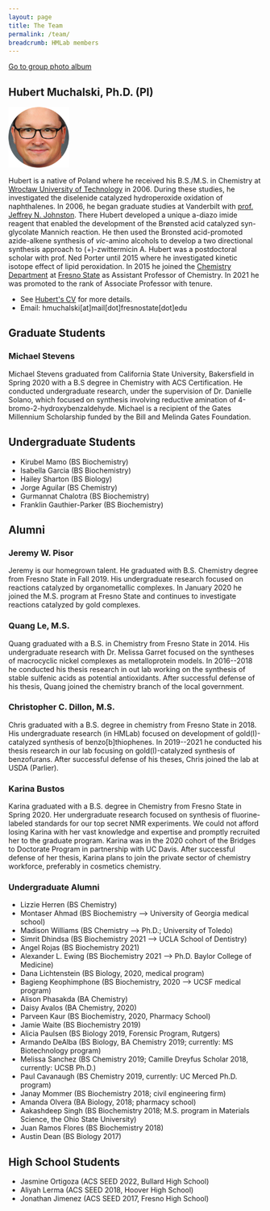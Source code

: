 ```yaml
---
layout: page
title: The Team
permalink: /team/
breadcrumb: HMLab members
---
```


[Go to group photo album](/team/photos)

## Hubert Muchalski, Ph.D. (PI)

<img src="/img/hm-circle2.png" width="120" />

Hubert is a native of Poland where he received his B.S./M.S. in Chemistry at [Wrocław University of Technology][pwr] in 2006. During these studies, he investigated the diselenide catalyzed hydroperoxide oxidation of naphthalenes. In 2006, he began graduate studies at Vanderbilt with [prof. Jeffrey N. Johnston][jnj]. There Hubert developed a unique a-diazo imide reagent that enabled the development of the Brønsted acid catalyzed syn-glycolate Mannich reaction. He then used the Bronsted acid-promoted azide-alkene synthesis of _vic_-amino alcohols to develop a two directional synthesis approach to (+)-zwittermicin A. Hubert was a postdoctoral scholar with prof. Ned Porter until 2015 where he investigated kinetic isotope effect of lipid peroxidation. In 2015 he joined the [Chemistry Department][csm-chem] at [Fresno State][csuf] as Assistant Professor of Chemistry. In 2021 he was promoted to the rank of Associate Professor with tenure. 

- See [Hubert's CV][cv] for more details.
- Email: hmuchalski[at]mail[dot]fresnostate[dot]edu

## Graduate Students

### Michael Stevens

Michael Stevens graduated from California State University, Bakersfield in Spring 2020 with a B.S degree in Chemistry with ACS Certification. He conducted undergraduate research, under the supervision of Dr. Danielle Solano, which focused  on synthesis involving reductive amination of 4-bromo-2-hydroxybenzaldehyde. Michael is a recipient of the Gates Millennium Scholarship funded by the Bill and Melinda Gates Foundation.

<!-- ### Kiersten Friesen -->

<!-- ### Jason Datsko -->

## Undergraduate Students

* Kirubel Mamo (BS Biochemistry)
* Isabella Garcia (BS Biochemistry)
* Hailey Sharton (BS Biology)
* Jorge Aguilar (BS Chemistry)
* Gurmannat Chalotra (BS Biochemistry)
* Franklin Gauthier-Parker (BS Biochemistry)

## Alumni

### Jeremy W. Pisor

Jeremy is our homegrown talent. He graduated with B.S. Chemistry degree from Fresno State in Fall 2019. His undergraduate research focused on reactions catalyzed by organometallic complexes. In January 2020 he joined the M.S. program at Fresno State and continues to investigate reactions catalyzed by gold complexes. 

### Quang Le, M.S.

Quang graduated with a B.S. in Chemistry from Fresno State in 2014. His undergraduate research with Dr. Melissa Garret focused on the syntheses of macrocyclic nickel complexes as metalloprotein models. In 2016--2018 he conducted his thesis research in out lab working on the synthesis of stable sulfenic acids as potential antioxidants. After successful defense of his thesis, Quang joined the chemistry branch of the local government. 

### Christopher C. Dillon, M.S.

Chris graduated with a B.S. degree in chemistry from Fresno State in 2018. His undergraduate research (in HMLab) focused on development of gold(I)-catalyzed synthesis of benzo[b]thiophenes. In 2019--2021 he conducted his thesis research in our lab focusing on gold(I)-catalyzed synthesis of benzofurans. After successful defense of his theses, Chris joined the lab at USDA (Parlier). 

### Karina Bustos

Karina graduated with a B.S. degree in Chemistry from Fresno State in Spring 2020. Her undergraduate research focused on synthesis of fluorine-labeled standards for our top secret NMR experiments. We could not afford losing Karina with her vast knowledge and expertise and promptly recruited her to the graduate program. Karina was in the 2020 cohort of the Bridges to Doctorate Program in partnership with UC Davis. After successful defense of her thesis, Karina plans to join the private sector of chemistry workforce, preferably in cosmetics chemistry.

### Undergraduate Alumni

* Lizzie Herren (BS Chemistry)
* Montaser Ahmad  (BS Biochemistry --> University of Georgia medical school)
* Madison Williams (BS Chemistry --> Ph.D.; University of Toledo)
* Simrit Dhindsa (BS Biochemistry 2021 --> UCLA School of Dentistry)
* Angel Rojas (BS Biochemistry 2021)
* Alexander L. Ewing (BS Biochemistry 2021 --> Ph.D. Baylor College of Medicine)
* Dana Lichtenstein (BS Biology, 2020, medical program)
* Bagieng Keophimphone (BS Biochemistry, 2020 --> UCSF medical program)
* Alison Phasakda (BA Chemistry)
* Daisy Avalos (BA Chemistry, 2020)
* Parveen Kaur (BS Biochemistry, 2020, Pharmacy School)
* Jamie Waite (BS Biochemistry 2019)
* Alicia Paulsen (BS Biology 2019, Forensic Program, Rutgers)
* Armando DeAlba (BS Biology, BA Chemistry 2019; currently: MS Biotechnology program)
* Melissa Sanchez (BS Chemistry 2019; Camille Dreyfus Scholar 2018, currently: UCSB Ph.D.)
* Paul Cavanaugh (BS Chemistry 2019, currently: UC Merced Ph.D. program)
* Janay Mommer (BS Biochemistry 2018; civil engineering firm)
* Amanda Olvera (BA Biology, 2018; pharmacy school)
* Aakashdeep Singh (BS Biochemistry 2018; M.S. program in Materials Science, the Ohio State University)
* Juan Ramos Flores (BS Biochemistry 2018)
* Austin Dean (BS Biology 2017)

## High School Students

* Jasmine Ortigoza (ACS SEED 2022, Bullard High School)
* Aliyah Lerma (ACS SEED 2018, Hoover High School)
* Jonathan Jimenez (ACS SEED 2017, Fresno High School)

[csm-chem]: http://www.fresnostate.edu/csm/chemistry
[csuf]: http://www.fresnostate.edu
[pwr]: http://pwr.edu.pl/en/
[jnj]: http://johnstonchemistry.org/
[cv]: /downloads/vitae.pdf
